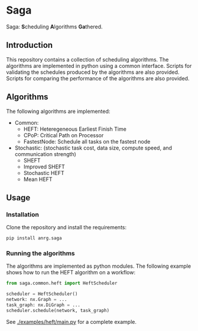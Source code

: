 # Saga
Saga: **S**cheduling **A**lgorithms **Ga**thered.

## Introduction
This repository contains a collection of scheduling algorithms. 
The algorithms are implemented in python using a common interface.
Scripts for validating the schedules produced by the algorithms are also provided.
Scripts for comparing the performance of the algorithms are also provided.

## Algorithms
The following algorithms are implemented:
* Common:
    * HEFT: Heteregeneous Earliest Finish Time
    * CPoP: Critical Path on Processor
    * FastestNode: Schedule all tasks on the fastest node
* Stochastic: (stochastic task cost, data size, compute speed, and communication strength)
    * SHEFT
    * Improved SHEFT
    * Stochastic HEFT
    * Mean HEFT

## Usage
### Installation
Clone the repository and install the requirements:
```bash
pip install anrg.saga
```

### Running the algorithms
The algorithms are implemented as python modules.
The following example shows how to run the HEFT algorithm on a workflow:
```python
from saga.common.heft import HeftScheduler

scheduler = HeftScheduler()
network: nx.Graph = ...
task_graph: nx.DiGraph = ...
scheduler.schedule(network, task_graph)
```

See [./examples/heft/main.py](./examples/heft/main.py) for a complete example.
